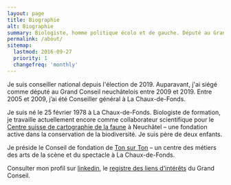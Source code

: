```yaml
---
layout: page
title: Biographie
alt: Biographie
summary: Biologiste, homme politique écolo et de gauche. Député au Grand Conseil neuchâtelois.
permalink: /about/
sitemap:
  lastmod: 2016-09-27
  priority: 1
  changefreq: 'monthly'
---
```


Je suis conseiller national depuis l'élection de 2019. Auparavant, j'ai siégé comme député au Grand Conseil neuchâtelois 
entre 2009 et 2019. Entre 2005 et 2009, j’ai été Conseiller général à La Chaux-de-Fonds.

Je suis né le 25 février 1978 à La Chaux-de-Fonds. Biologiste de formation, je travaille actuellement encore comme collaborateur
scientifique pour le [Centre suisse de cartographie de la faune](http://www.cscf.ch "site du CSCF") à Neuchâtel –
une fondation active dans la conservation de la biodiversité. Je suis père de deux enfants.

Je préside le Conseil de fondation de [Ton sur Ton](http://www.tonsurton.ch) –
un centre des métiers des arts de la scène et du spectacle à La Chaux-de-Fonds.

Consulter mon profil sur [linkedin](https://lnkd.in/d9499AE),
le [registre des liens d'intérêts](http://www.ne.ch/autorites/GC/composition/Pages/Liste-liens-interets.aspx) du
Grand Conseil.
